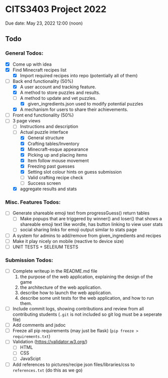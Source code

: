 # CITS3403 Project 2022

Due date: May 23, 2022 12:00 (noon)

## Todo

### General Todos:
 + [x] Come up with idea
 + [x] Find Minecraft recipes list
   + [x] Import required recipes into repo (potentially all of them)
 + [ ] Back end functionality (50%)
   + [x] A user account and tracking feature.
   + [x] A method to store puzzles and results.
   + [ ] A method to update and vet puzzles.
     + [x] given_ingredients.json used to modify potential puzzles
   + [x] A mechanism for users to share their achievements.
 + [ ] Front end functionality (50%)
  + [ ] 3 page views
    + [ ] Instructions and description
    + [ ] Actual puzzle interface
      + [x] General structure
      + [x] Crafting tables/Inventory
      + [x] Minecraft-esque appearance
      + [x] Picking up and placing items
      + [x] Item follow mouse movement
      + [x] Freezing past guesses
      + [x] Setting slot colour hints on guess submission
      + [ ] Valid crafting recipe check
      + [ ] Success screen
    + [x] aggregate results and stats

### Misc. Features Todos:
+ [ ] Generate shareable emoji text from progressGuess() return tables
  + [ ] Make popups that are triggered by winner() and loser() that shows a shareable emoji text like wordle, has button linking to view user stats
  + [ ] social sharing links for emoji output similar to stats page
+ [ ] A system for admins to add/remove from given_ingredients and recipes
+ [ ] Make it play nicely on mobile (reactive to device size)
+ [ ] UNIT TESTS + SELEIUM TESTS

### Submission Todos:
+ [ ] Complete writeup in the README.md file
  1. the purpose of the web application, explaining the design of the game
  2. the architecture of the web application.
  3. describe how to launch the web application.
  4. describe some unit tests for the web application, and how to run them.
+ [ ] Include commit logs, showing contributions and review from all contributing students (`.git` is not included so git log must be a seperate file)
+ [ ] Add comments and jsdoc
+ [ ] Freeze all pip requirements (may just be flask) (`pip freeze > requirements.txt`)
+ [ ] Validation (https://validator.w3.org/)
  + [ ] HTML
  + [ ] CSS
  + [ ] JavaScipt
+ [ ] Add references to pictures/recipe json files/libraries/css to `references.txt` (do this as we go)
